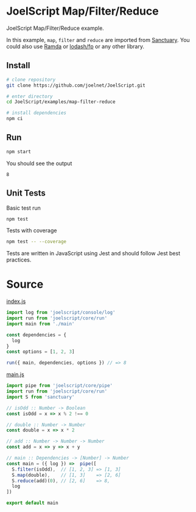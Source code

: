 # JoelScript Map/Filter/Reduce

JoelScript Map/Filter/Reduce example.

In this example, `map`, `filter` and `reduce` are imported from [Sanctuary](https://github.com/sanctuary-js/sanctuary). You could also use [Ramda](https://ramdajs.com/) or [lodash/fp](https://github.com/lodash/lodash/wiki/FP-Guide) or any other library.

## Install

```bash
# clone repository
git clone https://github.com/joelnet/JoelScript.git

# enter directory
cd JoelScript/examples/map-filter-reduce

# install dependencies
npm ci
```

## Run

```bash
npm start
```

You should see the output

```
8
```

## Unit Tests

Basic test run

```bash
npm test
```

Tests with coverage

```bash
npm test -- --coverage
```

Tests are written in JavaScript using Jest and should follow Jest best practices.

# Source

[index.js](index.js)
```javascript
import log from 'joelscript/console/log'
import run from 'joelscript/core/run'
import main from './main'

const dependencies = {
  log
}
const options = [1, 2, 3]

run({ main, dependencies, options }) // => 8
```

[main.js](main.js)
```javascript
import pipe from 'joelscript/core/pipe'
import run from 'joelscript/core/run'
import S from 'sanctuary'

// isOdd :: Number -> Boolean
const isOdd = x => x % 2 !== 0

// double :: Number -> Number
const double = x => x * 2

// add :: Number -> Number -> Number
const add = x => y => x + y

// main :: Dependencies -> [Number] -> Number
const main = ({ log }) =>  pipe([
  S.filter(isOdd),  // [1, 2, 3] => [1, 3]
  S.map(double),    // [1, 3]    => [2, 6]
  S.reduce(add)(0), // [2, 6]    => 8,
  log
])

export default main
```